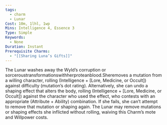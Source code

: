```yaml
---
tags:
  - charm
  - Lunar
Cost: 10m, 1lhl, 1wp
Mins: Intelligence 4, Essence 3
Type: Simple
Keywords:
  - None
Duration: Instant
Prerequisite Charms:
  - "[[Sharing Luna’s Gifts]]"
---
```

The Lunar washes away the Wyld’s corruption or sorceroustransformationswithherproteanblood.Sheremoves a mutation from a willing character, rolling (Intelligence + [Lore, Medicine, or Occult]) against difficulty (mutation’s dot rating). Alternatively, she can undo a shaping effect that alters the body, rolling (Intelligence + [Lore, Medicine, or Occult]) against the character who used the effect, who contests with an appropriate (Attribute + Ability) combination. If she fails, she can’t attempt to remove that mutation or shaping again. The Lunar may remove mutations or shaping effects she inflicted without rolling, waiving this Charm’s mote and Willpower costs.